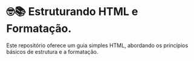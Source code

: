 # 🤓📚 Estruturando HTML e Formatação.

Este repositório oferece um guia simples HTML, abordando os princípios básicos de estrutura e a formatação.
